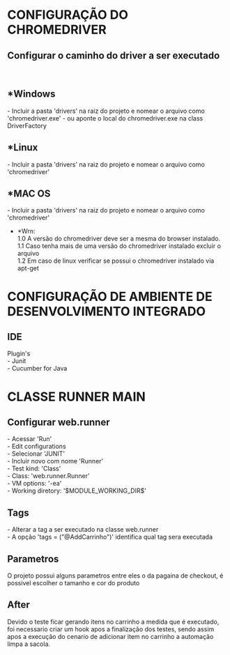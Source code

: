 <h1> CONFIGURAÇÃO DO CHROMEDRIVER</h1>
<h2>Configurar o caminho do driver a ser executado</h2>
<br>
<h2>*Windows</h2>
- Incluir a pasta 'drivers' na raiz do projeto e nomear o arquivo como 'chromedriver.exe'
- ou aponte o local do chromedriver.exe na class DriverFactory
<br>
<h2>*Linux</h2>
- Incluir a pasta 'drivers' na raiz do projeto e nomear o arquivo como 'chromedriver'
<br>
<h2>*MAC OS</h2>
- Incluir a pasta 'drivers' na raiz do projeto e nomear o arquivo como 'chromedriver'

- *Wrn: <br> 
1.0 A versão do chromedriver deve ser a mesma do browser instalado. <br>
1.1 Caso tenha mais de uma versão do chromedriver instalado excluir o arquivo<br>
1.2 Em caso de linux verificar se possui o chromedriver instalado via apt-get



# CONFIGURAÇÃO DE AMBIENTE DE DESENVOLVIMENTO INTEGRADO #
<h2> IDE </h2>
Plugin's <br>
- Junit <br>
- Cucumber for Java

# CLASSE RUNNER MAIN #
<h2> Configurar web.runner </h2>
 - Acessar 'Run' <br>
 - Edit configurations <br>
 - Selecionar 'JUNIT' <br>
 - Incluir novo com nome 'Runner' <br>
 - Test kind: 'Class' <br>
 - Class: 'web.runner.Runner' <br>
 - VM options: '-ea' <br>
 - Working diretory: '$MODULE_WORKING_DIR$' 
 
 <h2> Tags </h2>
 - Alterar a tag a ser executado na classe web.runner <br>
 - A opção 'tags = ("@AddCarrinho")' identifica qual tag sera executada
 
 <h2> Parametros </h2>
 
 O projeto possui alguns parametros entre eles o da pagaina de checkout, é possivel escolher o tamanho e cor do produto 


<h2> After </h2>

Devido o teste ficar gerando itens no carrinho a medida que é executado,
foi necessario criar um hook apos a finalização dos testes, sendo assim apos a execução do
cenario de adicionar item no carrinho a automação limpa a sacola.

 
 
 
 
